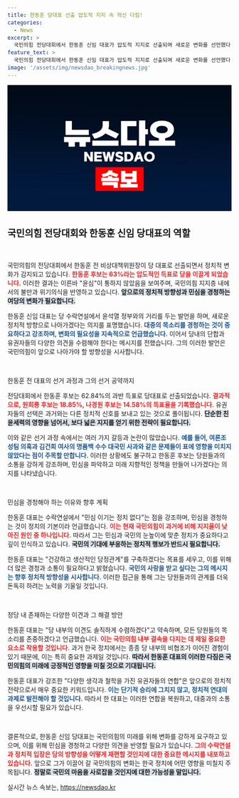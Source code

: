 ```yaml
---
title: 한동훈 당대표 선출 압도적 지지 속 혁신 다짐!
categories:
  - News
excerpt: >
  국민의힘 전당대회에서 한동훈 신임 대표가 압도적 지지로 선출되며 새로운 변화를 선언했다. 친윤계의 공격에도 민심을 반영해야 한다는 위기의식이 반영된 결과로, 앞으로의 정치 행보가 주목된다.
feature_text: >
  국민의힘 전당대회에서 한동훈 신임 대표가 압도적 지지로 선출되며 새로운 변화를 선언했다. 친윤계의 공격에도 민심을 반영해야 한다는 위기의식이 반영된 결과로, 앞으로의 정치 행보가 주목된다.
image: '/assets/img/newsdao_breakingnews.jpg'
---
```


<p><img src="/assets/img/newsdao_breakingnews.jpg" alt="bookingtag 속보" /></p>

<h2 data-ke-size="size26">국민의힘 전당대회와 한동훈 신임 당대표의 역할</h2>

<p data-ke-size="size16">&nbsp;</p>

<p>국민의힘의 전당대회에서 한동훈 전 비상대책위원장이 당 대표로 선출되면서 정치적 변화가 감지되고 있습니다. <b><span style="color: #ee2323;">한동훈 후보는 63%라는 압도적인 득표로 당을 이끌게 되었습니다.</span></b> 이러한 결과는 이른바 "윤심"이 통하지 않았음을 보여주며, 국민의힘 지지층 내에서의 불만과 위기의식을 반영하고 있습니다. <b><span style="background-color: #21538527;">앞으로의 정치적 방향성과 민심을 경청하는 여당의 변화가 필요합니다.</span></b> </p>

<p>한동훈 신임 대표는 당 수락연설에서 윤석열 정부와의 거리를 두는 발언을 하며, 새로운 정치적 방향으로 나아가겠다는 의지를 표명했습니다. <b><span style="color: #1a5490;">대중의 목소리를 경청하는 것이 중요하다고 강조하며, 변화의 필요성을 지속적으로 언급했습니다.</span></b> 이어서 당내의 단합과 유권자들의 다양한 의견을 수렴해야 한다는 메시지를 전했습니다. 그의 이러한 발언은 국민의힘이 앞으로 나아가야 할 방향성을 시사합니다.</p>

<p data-ke-size="size16">&nbsp;</p>

<p>한동훈 전 대표의 선거 과정과 그의 선거 공약까지</p>

<p>전당대회에서 한동훈 후보는 62.84%의 과반 득표로 당대표로 선출되었습니다. <b><span style="color: #ee2323;">결과적으로, 원희룡 후보는 18.85%, 나경원 후보는 14.58%의 득표율을 기록했습니다.</span></b> 유권자들의 선택은 과거와는 다른 정치적 신호를 보내고 있는 것으로 풀이됩니다. <b><span style="background-color: #21538527;">단순한 친윤세력의 영향을 넘어서, 보다 넓은 지지를 얻기 위한 전략이 필요합니다.</span></b></p>

<p>이와 같은 선거 과정 속에서는 여러 가지 갈등과 논란이 많았습니다. <b><span style="color: #1a5490;">예를 들어, 여론조성팀 의혹과 김건희 여사의 명품백 수수 대국민 사과와 같은 문제들이 표에 영향을 미치지 않았다는 점이 주목할 만합니다.</span></b> 이러한 상황에도 불구하고 한동훈 후보는 당원들과의 소통을 강하게 강조하며, 민심을 파악하고 미래 지향적인 정책을 만들어 나가겠다는 의지를 나타냈습니다.</p>

<p data-ke-size="size16">&nbsp;</p>

<p>민심을 경청해야 하는 이유와 향후 계획</p>

<p>한동훈 대표는 수락연설에서 "민심 이기는 정치 없다"는 점을 강조하며, 민심을 경청하는 것이 정치의 기본이라 언급했습니다. <b><span style="color: #ee2323;">이는 현재 국민의힘이 과거에 비해 지지율이 낮아진 원인 중 하나입니다.</span></b> 따라서 그는 민심과 국민의 눈높이에 맞춘 정치가 중요하다고 깊이 인식하고 있습니다. <b><span style="background-color: #21538527;">국민의 기대에 부응하는 정치적 행보가 반드시 필요합니다.</span></b></p>

<p>한동훈 대표는 "건강하고 생산적인 당정관계"를 구축하겠다는 목표를 세우고, 이를 위해 더 많은 경청과 소통이 필요하다고 밝혔습니다. <b><span style="color: #1a5490;">국민의 사랑을 받고 싶다는 그의 메시지는 향후 정치적 방향성을 시사합니다.</span></b> 이러한 접근을 통해 그는 당원들과의 관계를 더욱 돈독히 하려는 노력을 기울일 것입니다.</p>

<p data-ke-size="size16">&nbsp;</p>

<p>정당 내 존재하는 다양한 이견과 그 해결 방안</p>

<p>한동훈 대표는 "당 내부의 이견도 솔직하게 수렴하겠다"고 약속하며, 모든 당원들의 목소리를 존중하겠다고 언급했습니다. <b><span style="color: #ee2323;">이는 국민의힘 내부 결속을 다지는 데 제일 중요한 요소로 작용할 것입니다.</span></b> 과거 한국 정치에서는 종종 당 내부의 비협조가 이어진 경험이 있기 때문에, 이는 특히 중요한 과제일 것입니다. <b><span style="background-color: #21538527;">따라서 한동훈 대표의 이러한 다짐은 국민의힘의 미래에 긍정적인 영향을 미칠 것으로 기대됩니다.</span></b></p>

<p>한동훈 대표가 강조한 "다양한 생각과 철학을 가진 유권자들의 연합"은 앞으로의 정치적 전략으로서 매우 중요한 키워드입니다. <b><span style="color: #1a5490;"> 이는 단기적 승리에 그치지 않고, 정치적 연대의 과제로 발전해야 할 것입니다.</span></b> 따라서 한 대표는 이러한 연합을 복원하고, 대중과의 소통을 우선시할 필요가 있습니다.</p>

<p data-ke-size="size16">&nbsp;</p>

<p>결론적으로, 한동훈 신임 당대표는 국민의힘의 미래를 위해 변화를 강하게 요구하고 있으며, 이를 위해 민심을 경청하고 다양한 의견을 반영할 필요가 있습니다. <b><span style="color: #ee2323;">그의 수락연설과 정치적 입장은 당의 방향성을 어떻게 재편할 것인지에 대한 중요한 메시지를 내포하고 있습니다.</span></b> 앞으로 그가 이끌어 갈 국민의힘의 변화는 한국 정치에 어떤 영향을 미칠지 주목됩니다. <b><span style="background-color: #21538527;">정말로 국민의 마음을 사로잡을 것인지에 대한 가능성을 말입니다.</span></b></p>
실시간 뉴스 속보는, <a href="https://newsdao.kr" rel="dofollow">https://newsdao.kr</a>


